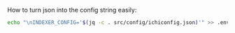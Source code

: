 How to turn json into the config string easily:

```bash
echo "\nINDEXER_CONFIG='$(jq -c . src/config/ichiconfig.json)'" >> .env
```
